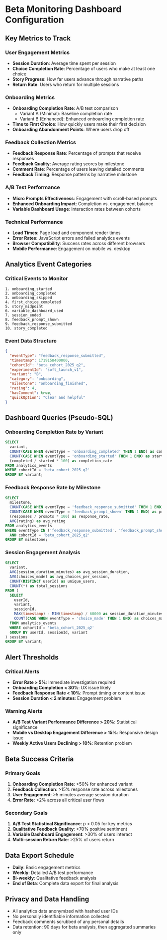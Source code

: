 # Beta Monitoring Dashboard Configuration

## Key Metrics to Track

### User Engagement Metrics
- **Session Duration**: Average time spent per session
- **Choice Completion Rate**: Percentage of users who make at least one choice
- **Story Progress**: How far users advance through narrative paths
- **Return Rate**: Users who return for multiple sessions

### Onboarding Metrics
- **Onboarding Completion Rate**: A/B test comparison
  - Variant A (Minimal): Baseline completion rate
  - Variant B (Enhanced): Enhanced onboarding completion rate
- **Time to First Choice**: How quickly users make their first decision
- **Onboarding Abandonment Points**: Where users drop off

### Feedback Collection Metrics
- **Feedback Response Rate**: Percentage of prompts that receive responses
- **Feedback Quality**: Average rating scores by milestone
- **Comment Rate**: Percentage of users leaving detailed comments
- **Feedback Timing**: Response patterns by narrative milestone

### A/B Test Performance
- **Micro Prompts Effectiveness**: Engagement with scroll-based prompts
- **Enhanced Onboarding Impact**: Completion vs. engagement balance
- **Variable Dashboard Usage**: Interaction rates between cohorts

### Technical Performance
- **Load Times**: Page load and component render times
- **Error Rates**: JavaScript errors and failed analytics events
- **Browser Compatibility**: Success rates across different browsers
- **Mobile Performance**: Engagement on mobile vs. desktop

## Analytics Event Categories

### Critical Events to Monitor
```
1. onboarding_started
2. onboarding_completed
3. onboarding_skipped
4. first_choice_completed
5. story_midpoint
6. variable_dashboard_used
7. session_ended
8. feedback_prompt_shown
9. feedback_response_submitted
10. story_completed
```

### Event Data Structure
```json
{
  "eventType": "feedback_response_submitted",
  "timestamp": 1719158400000,
  "cohortId": "beta_cohort_2025_q2",
  "experimentId": "soft_launch_v1",
  "variant": "B",
  "category": "onboarding",
  "milestone": "onboarding_finished",
  "rating": 4,
  "hasComment": true,
  "quickOption": "Clear and helpful"
}
```

## Dashboard Queries (Pseudo-SQL)

### Onboarding Completion Rate by Variant
```sql
SELECT 
  variant,
  COUNT(CASE WHEN eventType = 'onboarding_completed' THEN 1 END) as completed,
  COUNT(CASE WHEN eventType = 'onboarding_started' THEN 1 END) as started,
  (completed / started * 100) as completion_rate
FROM analytics_events 
WHERE cohortId = 'beta_cohort_2025_q2'
GROUP BY variant;
```

### Feedback Response Rate by Milestone
```sql
SELECT 
  milestone,
  COUNT(CASE WHEN eventType = 'feedback_response_submitted' THEN 1 END) as responses,
  COUNT(CASE WHEN eventType = 'feedback_prompt_shown' THEN 1 END) as prompts,
  (responses / prompts * 100) as response_rate,
  AVG(rating) as avg_rating
FROM analytics_events 
WHERE eventType IN ('feedback_response_submitted', 'feedback_prompt_shown')
  AND cohortId = 'beta_cohort_2025_q2'
GROUP BY milestone;
```

### Session Engagement Analysis
```sql
SELECT 
  variant,
  AVG(session_duration_minutes) as avg_session_duration,
  AVG(choices_made) as avg_choices_per_session,
  COUNT(DISTINCT userId) as unique_users,
  COUNT(*) as total_sessions
FROM (
  SELECT 
    userId, 
    variant,
    sessionId,
    MAX(timestamp) - MIN(timestamp) / 60000 as session_duration_minutes,
    COUNT(CASE WHEN eventType = 'choice_made' THEN 1 END) as choices_made
  FROM analytics_events 
  WHERE cohortId = 'beta_cohort_2025_q2'
  GROUP BY userId, sessionId, variant
) sessions
GROUP BY variant;
```

## Alert Thresholds

### Critical Alerts
- **Error Rate > 5%**: Immediate investigation required
- **Onboarding Completion < 30%**: UX issue likely
- **Feedback Response Rate < 10%**: Prompt timing or content issue
- **Session Duration < 2 minutes**: Engagement problem

### Warning Alerts
- **A/B Test Variant Performance Difference > 20%**: Statistical significance
- **Mobile vs Desktop Engagement Difference > 15%**: Responsive design issue
- **Weekly Active Users Declining > 10%**: Retention problem

## Beta Success Criteria

### Primary Goals
1. **Onboarding Completion Rate**: >50% for enhanced variant
2. **Feedback Collection**: >15% response rate across milestones
3. **User Engagement**: >5 minutes average session duration
4. **Error Rate**: <2% across all critical user flows

### Secondary Goals
1. **A/B Test Statistical Significance**: p < 0.05 for key metrics
2. **Qualitative Feedback Quality**: >70% positive sentiment
3. **Variable Dashboard Engagement**: >30% of users interact
4. **Multi-session Return Rate**: >25% of users return

## Data Export Schedule
- **Daily**: Basic engagement metrics
- **Weekly**: Detailed A/B test performance
- **Bi-weekly**: Qualitative feedback analysis
- **End of Beta**: Complete data export for final analysis

## Privacy and Data Handling
- All analytics data anonymized with hashed user IDs
- No personally identifiable information collected
- Feedback comments scrubbed of any personal details
- Data retention: 90 days for beta analysis, then aggregated summaries only
